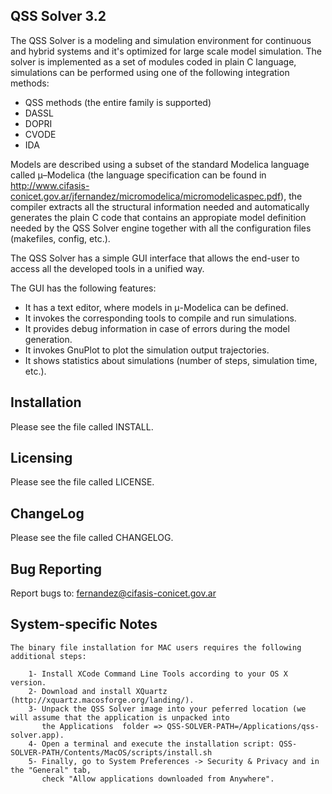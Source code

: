 QSS Solver 3.2
--------------

The QSS Solver is a modeling and simulation environment for 
continuous and hybrid systems and it's optimized for large scale model simulation.
The solver is implemented as a set of modules coded in plain C language, 
simulations can be performed using one of the following integration methods:

  * QSS methods (the entire family is supported)
  * DASSL
  * DOPRI
  * CVODE
  * IDA

Models are described using a subset of the standard Modelica language called μ–Modelica 
(the language specification can be found in 
http://www.cifasis-conicet.gov.ar/jfernandez/micromodelica/micromodelicaspec.pdf), 
the compiler extracts all the structural information needed and
automatically generates the plain C code that contains an appropiate 
model definition needed by the 
QSS Solver engine together with all the configuration files (makefiles, config, etc.).

The QSS Solver has a simple GUI interface that allows the end-user
to access all the developed tools in a unified way.

The GUI has the following features:

  * It has a text editor, where models in μ-Modelica can be defined.
  * It invokes the corresponding tools to compile and run simulations.
  * It provides debug information in case of errors during the model generation.
  * It invokes GnuPlot to plot the simulation output trajectories.
  * It shows statistics about simulations (number of steps, simulation time,
etc.).

Installation
------------

Please see the file called INSTALL. 
			   
Licensing
---------

Please see the file called LICENSE.


ChangeLog
----------

Please see the file called CHANGELOG.

Bug Reporting
-------------

Report bugs to: fernandez@cifasis-conicet.gov.ar

System-specific Notes
---------------------

	The binary file installation for MAC users requires the following additional steps:

		1- Install XCode Command Line Tools according to your OS X version.
		2- Download and install XQuartz (http://xquartz.macosforge.org/landing/).
		3- Unpack the QSS Solver image into your peferred location (we will assume that the application is unpacked into 
		   the Applications  folder => QSS-SOLVER-PATH=/Applications/qss-solver.app).  
		4- Open a terminal and execute the installation script: QSS-SOLVER-PATH/Contents/MacOS/scripts/install.sh
		5- Finally, go to System Preferences -> Security & Privacy and in the "General" tab, 
		   check "Allow applications downloaded from Anywhere".

